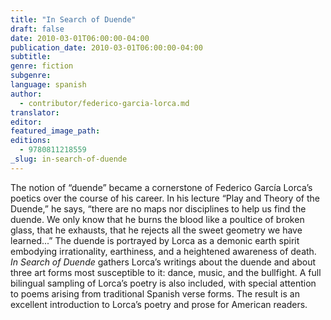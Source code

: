 ```yaml
---
title: "In Search of Duende"
draft: false
date: 2010-03-01T06:00:00-04:00
publication_date: 2010-03-01T06:00:00-04:00
subtitle:
genre: fiction
subgenre:
language: spanish
author:
  - contributor/federico-garcia-lorca.md
translator:
editor:
featured_image_path:
editions:
  - 9780811218559
_slug: in-search-of-duende
---
```


The notion of “duende” became a cornerstone of Federico García Lorca’s poetics over the course of his career. In his lecture “Play and Theory of the Duende,” he says, “there are no maps nor disciplines to help us find the duende. We only know that he burns the blood like a poultice of broken glass, that he exhausts, that he rejects all the sweet geometry we have learned...” The duende is portrayed by Lorca as a demonic earth spirit embodying irrationality, earthiness, and a heightened awareness of death. _In Search of Duende_ gathers Lorca’s writings about the duende and about three art forms most susceptible to it: dance, music, and the bullfight. A full bilingual sampling of Lorca’s poetry is also included, with special attention to poems arising from traditional Spanish verse forms. The result is an excellent introduction to Lorca’s poetry and prose for American readers.

